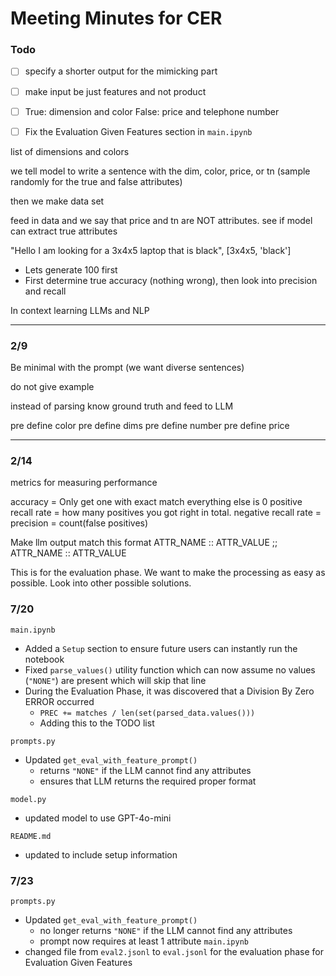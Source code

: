 # Meeting Minutes for CER

### Todo 
- [ ] specify a shorter output for the mimicking part

- [ ] make input be just features and not product 

- [ ] True: dimension and color False: price and telephone number 

- [ ] Fix the Evaluation Given Features section in `main.ipynb`


list of dimensions and colors 

we tell model to write a sentence with the dim, color, price, or tn  (sample randomly for the true and false attributes)

then we make data set 

feed in data and we say that price and tn are NOT attributes. see if model can extract true attributes 

"Hello I am looking for a 3x4x5 laptop that is black", [3x4x5, 'black']

* Lets generate 100 first
* First determine true accuracy (nothing wrong), then look into precision and recall



In context learning  LLMs and NLP

---

### 2/9

Be minimal with the prompt (we want diverse sentences)

do not give example


instead of parsing know ground truth and feed to LLM 


pre define color
pre define dims
pre define number
pre define price

---

### 2/14

metrics for measuring performance 

accuracy = Only get one with exact match everything else is 0
positive recall rate = how many positives you got right in total. 
negative recall rate = 
precision = count(false positives)


Make llm output match this format
ATTR_NAME :: ATTR_VALUE ;; ATTR_NAME :: ATTR_VALUE

This is for the evaluation phase. We want to make the processing as easy as possible.
Look into other possible solutions.

### 7/20
`main.ipynb`
- Added a `Setup` section to ensure future users can instantly run the notebook
- Fixed `parse_values()` utility function which can now assume no values (`"NONE"`) are present which will skip that line
- During the Evaluation Phase, it was discovered that a Division By Zero ERROR occurred
    - `PREC += matches / len(set(parsed_data.values()))`
    - Adding this to the TODO list

`prompts.py`
- Updated `get_eval_with_feature_prompt()`
    - returns `"NONE"` if the LLM cannot find any attributes
    - ensures that LLM returns the required proper format 

`model.py`
- updated model to use GPT-4o-mini

`README.md`
- updated to include setup information

### 7/23
`prompts.py`
- Updated `get_eval_with_feature_prompt()`
    - no longer returns `"NONE"` if the LLM cannot find any attributes
    - prompt now requires at least 1 attribute
`main.ipynb`
- changed file from `eval2.jsonl` to `eval.jsonl` for the evaluation phase for Evaluation Given Features